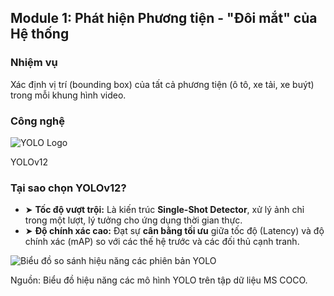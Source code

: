 <!--
  Bố cục slide 2 cột:
  - Cột trái: Phân tích về nhiệm vụ, công nghệ và lý do lựa chọn.
  - Cột phải: Dữ liệu trực quan - biểu đồ so sánh hiệu năng để chứng minh lựa chọn là đúng đắn.
-->
<section 
  data-background-image="/images/backgrounds/agenda-bg.png" 
  data-background-opacity="1"
  class="h-full"
>
  <div class="w-full h-full flex flex-col justify-center items-center text-white">
    <h2 class="!text-5xl md:!text-6xl mb-16 text-center font-bold drop-shadow-lg">
      Module 1: Phát hiện Phương tiện - <strong class="!text-tech-highlight">"Đôi mắt" của Hệ thống</strong>
    </h2>
    <div class="grid grid-cols-1 md:grid-cols-2 gap-12 w-full max-w-7xl mx-auto items-stretch">
      <!-- CỘT TRÁI: PHÂN TÍCH -->
      <div class="bg-gradient-to-br from-tech-dark via-gray-900 to-tech-dark/80 rounded-xl shadow-xl p-8 flex flex-col justify-center space-y-8 text-2xl md:text-3xl border border-tech-highlight/30">
        <div class="fragment" data-fragment-index="1">
          <h3 class="!text-3xl md:!text-4xl !text-tech-highlight mb-3 font-bold drop-shadow">Nhiệm vụ</h3>
          <p class="text-white drop-shadow font-medium">Xác định vị trí (bounding box) của tất cả phương tiện (ô tô, xe tải, xe buýt) trong mỗi khung hình video.</p>
        </div>
        <div class="fragment" data-fragment-index="2">
          <h3 class="!text-3xl md:!text-4xl !text-tech-highlight mb-3 font-bold drop-shadow">Công nghệ</h3>
          <div class="flex items-center space-x-4">
            <img src="images/logos/ultralytics-logo.png" class="h-20 md:h-24 drop-shadow-lg" alt="YOLO Logo"/>
            <p class="font-bold text-4xl md:text-5xl !text-tech-highlight drop-shadow">YOLOv12</p>
          </div>
        </div>
        <div class="fragment" data-fragment-index="3">
          <h3 class="!text-3xl md:!text-4xl !text-tech-highlight mb-3 font-bold drop-shadow">Tại sao chọn YOLOv12?</h3>
          <ul class="space-y-4">
            <li class="flex items-start">
              <span class="text-tech-highlight font-bold mr-3 mt-1">&#10148;</span>
              <span class="drop-shadow text-white font-medium"><strong>Tốc độ vượt trội:</strong> Là kiến trúc <strong class="!text-white">Single-Shot Detector</strong>, xử lý ảnh chỉ trong một lượt, lý tưởng cho ứng dụng thời gian thực.</span>
            </li>
            <li class="flex items-start">
              <span class="text-tech-highlight font-bold mr-3 mt-1">&#10148;</span>
              <span class="drop-shadow text-white font-medium"><strong>Độ chính xác cao:</strong> Đạt sự <strong class="!text-white">cân bằng tối ưu</strong> giữa tốc độ (Latency) và độ chính xác (mAP) so với các thế hệ trước và các đối thủ cạnh tranh.</span>
            </li>
          </ul>
        </div>
      </div>
      <!-- CỘT PHẢI: BIỂU ĐỒ MINH HỌA -->
      <div class="flex flex-col justify-center items-center fragment" data-fragment-index="4">
        <div class="bg-white/90 p-6 rounded-xl shadow-2xl border border-tech-highlight/20 flex flex-col items-center">
          <img
            src="images/yolo-performance-chart.png"
            alt="Biểu đồ so sánh hiệu năng các phiên bản YOLO"
            class="rounded-md drop-shadow-lg max-w-full h-full object-contain"
          />
        </div>
        <p class="text-center text-base italic text-white mt-4 drop-shadow font-medium">Nguồn: Biểu đồ hiệu năng các mô hình YOLO trên tập dữ liệu MS COCO.</p>
      </div>
    </div>
  </div>
